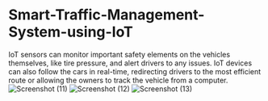 # Smart-Traffic-Management-System-using-IoT
IoT sensors can monitor important safety elements on the vehicles themselves, like tire pressure, and alert drivers to any issues. IoT devices can also follow the cars in real-time, redirecting drivers to the most efficient route or allowing the owners to track the vehicle from a computer.
![Screenshot (11)](https://github.com/Lalitha455/Smart-Traffic-Management-System-using-IoT/assets/139378504/b5da4e41-72ba-484a-9613-fd0a505b33ba)
![Screenshot (12)](https://github.com/Lalitha455/Smart-Traffic-Management-System-using-IoT/assets/139378504/46aafc04-9dab-46e2-8a3f-59557e4e7c74)
![Screenshot (13)](https://github.com/Lalitha455/Smart-Traffic-Management-System-using-IoT/assets/139378504/e83cfe14-2487-4e0f-959f-2efbd5b5265c)
